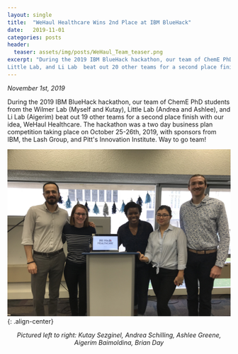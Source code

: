 ```yaml
---
layout: single
title:  "WeHaul Healthcare Wins 2nd Place at IBM BlueHack"
date:   2019-11-01
categories: posts
header:
  teaser: assets/img/posts/WeHaul_Team_teaser.png
excerpt: "During the 2019 IBM BlueHack hackathon, our team of ChemE PhD students from the Wilmer Lab,
Little Lab, and Li Lab  beat out 20 other teams for a second place finish with their idea, WeHaul Healthcare."
---
```

*November 1st, 2019*

During the 2019 IBM BlueHack hackathon, our team of ChemE PhD students from the Wilmer Lab (Myself and Kutay), Little Lab (Andrea and Ashlee),
and Li Lab (Aigerim) beat out 19 other teams for a second place finish with our idea, WeHaul Healthcare. The
hackathon was a two day business plan competition taking place on October 25-26th, 2019, with sponsors
from IBM, the Lash Group, and Pitt's Innovation Institute. Way to go team!

![award_image](/assets/img/posts/WeHaul_Team.png){: .align-center}
*<center>Pictured left to right: Kutay Sezginel, Andrea Schilling, Ashlee Greene, Aigerim Baimoldina, Brian Day</center>*
